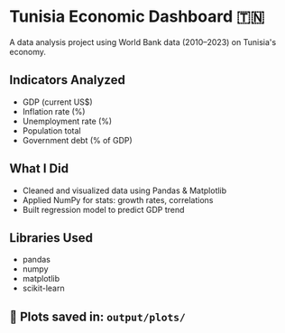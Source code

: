 # Tunisia Economic Dashboard 🇹🇳

A data analysis project using World Bank data (2010–2023) on Tunisia's economy.

## Indicators Analyzed
- GDP (current US$)
- Inflation rate (%)
- Unemployment rate (%)
- Population total
- Government debt (% of GDP)

## What I Did
- Cleaned and visualized data using Pandas & Matplotlib
- Applied NumPy for stats: growth rates, correlations
- Built regression model to predict GDP trend

## Libraries Used
- pandas
- numpy
- matplotlib
- scikit-learn

## 📁 Plots saved in: `output/plots/`
